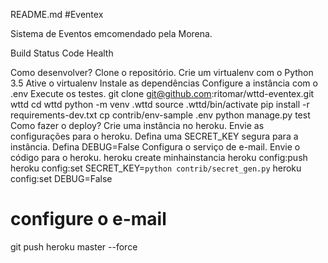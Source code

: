 README.md
#Eventex

Sistema de Eventos emcomendado pela Morena.

Build Status Code Health

Como desenvolver?
Clone o repositório.
Crie um virtualenv com o Python 3.5
Ative o virtualenv
Instale as dependências
Configure a instância com o .env
Execute os testes.
git clone git@github.com:ritomar/wttd-eventex.git wttd
cd wttd
python -m venv .wttd
source .wttd/bin/activate
pip install -r requirements-dev.txt
cp contrib/env-sample .env
python manage.py test
Como fazer o deploy?
Crie uma instância no heroku.
Envie as configurações para o heroku.
Defina uma SECRET_KEY segura para a instância.
Defina DEBUG=False
Configura o serviço de e-mail.
Envie o código para o heroku.
heroku create minhainstancia
heroku config:push
heroku config:set SECRET_KEY=`python contrib/secret_gen.py`
heroku config:set DEBUG=False
# configure o e-mail
git push heroku master --force
